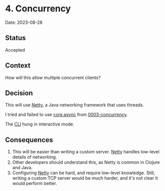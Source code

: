 # 4. Concurrency
Date: 2023-08-28

## Status
Accepted

## Context
How will this allow multiple concurrent clients?

## Decision
This will use [Netty](https://netty.io/4.1/api/index.html), a Java networking framework that uses threads.

I tried and failed to use [core.async](https://clojure.github.io/core.async/) from [0003-concurrency](0003-concurrency.md).

The [CLI](https://docs.redis.com/latest/rs/references/cli-utilities/redis-cli/) hung in interactive mode.

## Consequences
1. This will be easier than writing a custom server. [Netty](https://netty.io/4.1/api/index.html) handles low-level details of networking.
2. Other developers should understand this, as Netty is common in Clojure and Java.
3. Configuring [Netty](https://netty.io/4.1/api/index.html) can be hard, and require low-level knowledge. Still, writing a custom TCP server would be much harder, and it's not clear it would perform better.
